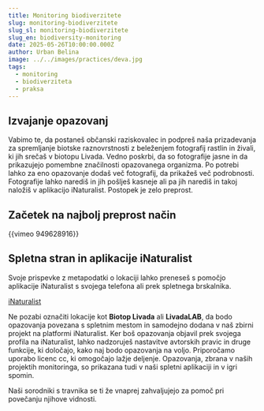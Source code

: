 ```yaml
---
title: Monitoring biodiverzitete
slug: monitoring-biodiverzitete
slug_sl: monitoring-biodiverzitete
slug_en: biodiversity-monitoring
date: 2025-05-26T10:00:00.000Z
author: Urban Belina
image: ../../images/practices/deva.jpg
tags:
  - monitoring
  - biodiverziteta
  - praksa
---
```


## Izvajanje opazovanj
Vabimo te, da postaneš občanski raziskovalec in podpreš naša prizadevanja za spremljanje biotske raznovrstnosti z beleženjem fotografij rastlin in živali, ki jih srečaš v biotopu Livada. Vedno poskrbi, da so fotografije jasne in da prikazujejo pomembne značilnosti opazovanega organizma. Po potrebi lahko za eno opazovanje dodaš več fotografij, da prikažeš več podrobnosti. Fotografije lahko narediš in jih pošlješ kasneje ali pa jih narediš in takoj naložiš v aplikacijo iNaturalist. Postopek je zelo preprost.
 
## Začetek na najbolj preprost način
{{vimeo 949628916}}
## Spletna stran in aplikacije iNaturalist
Svoje prispevke z metapodatki o lokaciji lahko preneseš s pomočjo aplikacije iNaturalist s svojega telefona ali prek spletnega brskalnika.

[iNaturalist](https://www.inaturalist.org)

Ne pozabi označiti lokacije kot **Biotop Livada** ali **LivadaLAB**, da bodo opazovanja povezana s spletnim mestom in samodejno dodana v naš zbirni projekt na platformi iNaturalist. Ker boš opazovanja objavil prek svojega profila na iNaturalist, lahko nadzoruješ nastavitve avtorskih pravic in druge funkcije, ki določajo, kako naj bodo opazovanja na voljo. Priporočamo uporabo licenc cc, ki omogočajo lažje deljenje. Opazovanja, zbrana v naših projektih monitoringa, so prikazana tudi v naši spletni aplikaciji in v igri spomin.

Naši sorodniki s travnika se ti že vnaprej zahvaljujejo za pomoč pri povečanju njihove vidnosti.